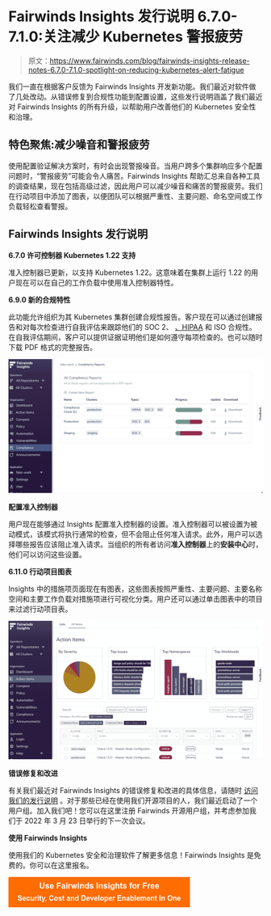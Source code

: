 # Fairwinds Insights 发行说明 6.7.0-7.1.0:关注减少 Kubernetes 警报疲劳

> 原文：<https://www.fairwinds.com/blog/fairwinds-insights-release-notes-6.7.0-7.1.0-spotlight-on-reducing-kubernetes-alert-fatigue>

 我们一直在根据客户反馈为 Fairwinds Insights 开发新功能。我们最近对软件做了几处改动。从错误修复到合规性功能到配置设置，这些发行说明涵盖了我们最近对 Fairwinds Insights 的所有升级，以帮助用户改善他们的 Kubernetes 安全性和治理。

## 特色聚焦:减少噪音和警报疲劳

使用配置验证解决方案时，有时会出现警报噪音。当用户跨多个集群响应多个配置问题时，“警报疲劳”可能会令人痛苦。Fairwinds Insights 帮助汇总来自各种工具的调查结果，现在包括高级过滤，因此用户可以减少噪音和痛苦的警报疲劳。我们在行动项目中添加了图表，以便团队可以根据严重性、主要问题、命名空间或工作负载轻松查看警报。

## Fairwinds Insights 发行说明

**6.7.0 许可控制器 Kubernetes 1.22 支持**

准入控制器已更新，以支持 Kubernetes 1.22。这意味着在集群上运行 1.22 的用户现在可以在自己的工作负载中使用准入控制器特性。

**6.9.0 新的合规特性**

此功能允许组织为其 Kubernetes 集群创建合规性报告。客户现在可以通过创建报告和对每次检查进行自我评估来跟踪他们的 SOC 2、 [、HIPAA](https://www.fairwinds.com/blog/how-kubernetes-is-changing-the-face-of-medical-technology) 和 ISO 合规性。在自我评估期间，客户可以提供证据证明他们是如何遵守每项检查的。也可以随时下载 PDF 格式的完整报告。

![image of compliance reports in Fairwinds Insights](img/c7a610f6e210642b3612ea3a3282c189.png)

**配置准入控制器**

用户现在能够通过 Insights 配置准入控制器的设置。准入控制器可以被设置为被动模式，该模式将执行通常的检查，但不会阻止任何准入请求。此外，用户可以选择哪些报告应该阻止准入请求。当组织的所有者访问**准入控制器**上的**安装中心**时，他们可以访问这些设置。

**6.11.0 行动项目图表**

Insights 中的措施项页面现在有图表，这些图表按照严重性、主要问题、主要名称空间和主要工作负载对措施项进行可视化分类。用户还可以通过单击图表中的项目来过滤行动项目表。

**![image of Fairwinds Insights Action Items tab](img/34978a302e58277080ae0db2797bfbe5.png)**

**错误修复和改进**

有关我们最近对 Fairwinds Insights 的错误修复和改进的具体信息，请随时 [访问我们的发行说明](https://insights.docs.fairwinds.com/release-notes/) 。对于那些已经在使用我们开源项目的人，我们最近启动了一个用户组。加入我们吧！您可以在这里注册 Fairwinds 开源用户组，并考虑参加我们于 2022 年 3 月 23 日举行的下一次会议。

**使用 Fairwinds Insights**

使用我们的 Kubernetes 安全和治理软件了解更多信息！Fairwinds Insights 是免费的。你可以在这里报名。

[![Use Fairwinds Insights for Free Security, Cost and Developer Enablement In One](img/7c86296320eb01b215d8e2755e9c5b9d.png)](https://cta-redirect.hubspot.com/cta/redirect/2184645/34aa4987-a1f9-438a-a145-d7d82d5c479a)
